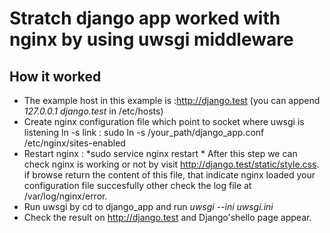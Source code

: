# Stratch django app worked with nginx by using uwsgi middleware
## How it worked
* The example host in this example is :http://django.test (you can append *127.0.0.1 django.test* in /etc/hosts)
* Create nginx configuration file which point to socket where uwsgi is listening
ln -s link : sudo ln -s /your_path/django_app.conf /etc/nginx/sites-enabled
* Restart nginx : *sudo service nginx restart *
After this step we can check nginx is working or not by visit http://django.test/static/style.css. if browse return the content of this file, that indicate nginx loaded your configuration file succesfully other check the log file at /var/log/nginx/error.
* Run uwsgi by cd to django_app and run *uwsgi --ini uwsgi.ini*
* Check the result on http://django.test and Django'shello page appear.